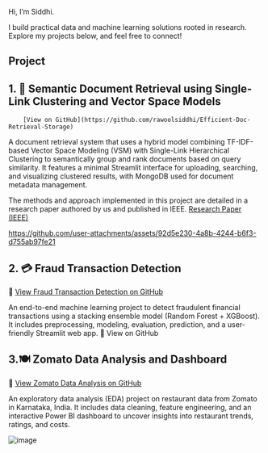 Hi, I’m Siddhi.

I build practical data and machine learning solutions rooted in research.
Explore my projects below, and feel free to connect!


## Project

## 1. 📄 Semantic Document Retrieval using Single-Link Clustering and Vector Space Models
        [View on GitHub](https://github.com/rawoolsiddhi/Efficient-Doc-Retrieval-Storage)

 A document retrieval system that uses a hybrid model combining TF-IDF-based Vector Space Modeling (VSM) with Single-Link Hierarchical Clustering to semantically group and rank documents based on query similarity.
It features a minimal Streamlit interface for uploading, searching, and visualizing clustered results, with MongoDB used for document metadata management.

The methods and approach implemented in this project are detailed in a research paper authored by us and published in IEEE.
[Research Paper (IEEE)](https://ieeexplore.ieee.org/abstract/document/10940682)

https://github.com/user-attachments/assets/92d5e230-4a8b-4244-b6f3-d755ab97fe21


## 2. 💳 Fraud Transaction Detection
   🔗 [View Fraud Transaction Detection on GitHub](https://github.com/rawoolsiddhi/fraud_transaction_detection)

An end-to-end machine learning project to detect fraudulent financial transactions using a stacking ensemble model (Random Forest + XGBoost).
It includes preprocessing, modeling, evaluation, prediction, and a user-friendly Streamlit web app.
🔗 View on GitHub

## 3.🍽️ Zomato Data Analysis and Dashboard
   🔗 [View Zomato Data Analysis on GitHub](https://github.com/rawoolsiddhi/Zomato-Data-Analysis)

An exploratory data analysis (EDA) project on restaurant data from Zomato in Karnataka, India.
It includes data cleaning, feature engineering, and an interactive Power BI dashboard to uncover insights into restaurant trends, ratings, and costs.

![image](https://github.com/user-attachments/assets/1703f95a-0ded-40bc-ac40-ea077ee37d99)

